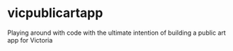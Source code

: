 # vicpublicartapp
Playing around with code with the ultimate intention of building a public art app for Victoria
